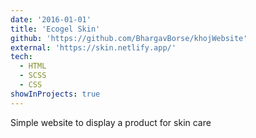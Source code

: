 ```yaml
---
date: '2016-01-01'
title: 'Ecogel Skin'
github: 'https://github.com/BhargavBorse/khojWebsite'
external: 'https://skin.netlify.app/'
tech:
  - HTML
  - SCSS
  - CSS
showInProjects: true
---
```


Simple website to display a product for skin care
